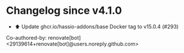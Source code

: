 # Changelog since v4.1.0
- ⬆️ Update ghcr.io/hassio-addons/base Docker tag to v15.0.4 (#293)

Co-authored-by: renovate[bot] <29139614+renovate[bot]@users.noreply.github.com> 
